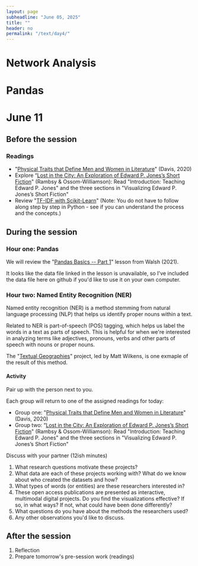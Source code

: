 ```yaml
---
layout: page
subheadline: "June 05, 2025"
title: ""
header: no
permalink: "/text/day4/"
---
```

# Network Analysis

# Pandas


# June 11

## Before the session

### Readings

* "[Physical Traits that Define Men and Women in Literature](https://pudding.cool/2020/07/gendered-descriptions/)" (Davis, 2020)
* Explore “[Lost in the City: An Exploration of Edward P. Jones’s Short Fiction](https://iopn.library.illinois.edu/scalar/lost-in-the-city-a-exploration-of-edward-p-joness-short-fiction-/the-introduction-an-authors-note)" (Rambsy & Ossom-Williamson): Read "Introduction: Teaching Edward P. Jones" and the three sections in "Visualizing Edward P. Jones’s Short Fiction" 
* Review "[TF-IDF with Scikit-Learn](https://melaniewalsh.github.io/Intro-Cultural-Analytics/05-Text-Analysis/03-TF-IDF-Scikit-Learn.html)" (Note: You do not have to follow along step by step in Python - see if you can understand the process and the concepts.)


## During the session

### Hour one: Pandas

We will review the "[Pandas Basics -- Part 1](https://melaniewalsh.github.io/Intro-Cultural-Analytics/03-Data-Analysis/01-Pandas-Basics-Part1.html)" lesson from Walsh (2021).

It looks like the data file linked in the lesson is unavailable, so I've included the data file here on github if you'd like to use it on your own computer.

### Hour two: Named Entity Recognition (NER)

Named entity recognition (NER) is a method stemming from natural language processing (NLP) that helps us identify proper nouns within a text.

Related to NER is part-of-speech (POS) tagging, which helps us label the words in a text as parts of speech. This is helpful for when we're interested in analyzing terms like adjectives, pronouns, verbs and other parts of speech with nouns or proper nouns.

The "[Textual Geographies](https://txtgeo.net/)" project, led by Matt Wilkens, is one exmaple of the result of this method.


#### Activity

Pair up with the person next to you. 

Each group will return to one of the assigned readings for today:
* Group one: "[Physical Traits that Define Men and Women in Literature](https://pudding.cool/2020/07/gendered-descriptions/)" (Davis, 2020)
* Group two: “[Lost in the City: An Exploration of Edward P. Jones’s Short Fiction](https://iopn.library.illinois.edu/scalar/lost-in-the-city-a-exploration-of-edward-p-joness-short-fiction-/the-introduction-an-authors-note)" (Rambsy & Ossom-Williamson): Read "Introduction: Teaching Edward P. Jones" and the three sections in "Visualizing Edward P. Jones’s Short Fiction" 

Discuss with your partner (12ish minutes)
1. What research questions motivate these projects?
2. What data are each of these projects working with? What do we know about who created the datasets and how?
3. What types of words (or entities) are these researchers interested in?
4. These open access publications are presented as interactive, multimodal digital projects. Do you find the visualizations effective? If so, in what ways? If not, what could have been done differently?
5. What questions do you have about the methods the researchers used?
6. Any other observations you'd like to discuss.

## After the session
1. Reflection
2. Prepare tomorrow's pre-session work (readings)
